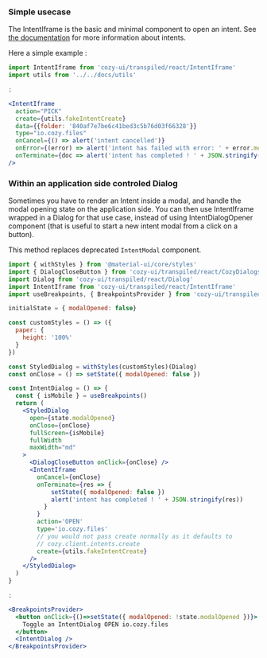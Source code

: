### Simple usecase

The IntentIframe is the basic and minimal component to open an intent.
See [the documentation](https://docs.cozy.io/en/cozy-stack/intents/) for more information about intents.

Here a simple example :

```jsx
import IntentIframe from 'cozy-ui/transpiled/react/IntentIframe'
import utils from '../../docs/utils'

;

<IntentIframe
  action="PICK"
  create={utils.fakeIntentCreate}
  data={{folder: '840af7e7be6c41bed3c5b76d03f66328'}}
  type="io.cozy.files"
  onCancel={() => alert('intent cancelled')}
  onError={(error) => alert('intent has failed with error: ' + error.message)}
  onTerminate={doc => alert('intent has completed ! ' + JSON.stringify(doc))}
/>
```

### Within an application side controled Dialog

Sometimes you have to render an Intent inside a modal, and handle the modal opening state on the application side. You can then use IntentIframe wrapped in a Dialog for that use case, instead of using IntentDialogOpener component (that is useful to start a new intent modal from a click on a button).

This method replaces deprecated `IntentModal` component.

```jsx
import { withStyles } from '@material-ui/core/styles'
import { DialogCloseButton } from 'cozy-ui/transpiled/react/CozyDialogs'
import Dialog from 'cozy-ui/transpiled/react/Dialog'
import IntentIframe from 'cozy-ui/transpiled/react/IntentIframe'
import useBreakpoints, { BreakpointsProvider } from 'cozy-ui/transpiled/react/hooks/useBreakpoints'

initialState = { modalOpened: false}

const customStyles = () => ({
  paper: {
    height: '100%'
  }
})

const StyledDialog = withStyles(customStyles)(Dialog)
const onClose = () => setState({ modalOpened: false })

const IntentDialog = () => {
  const { isMobile } = useBreakpoints()
  return (
    <StyledDialog
      open={state.modalOpened}
      onClose={onClose}
      fullScreen={isMobile}
      fullWidth
      maxWidth="md"
    >
      <DialogCloseButton onClick={onClose} />
      <IntentIframe
        onCancel={onClose}
        onTerminate={res => {
            setState({ modalOpened: false })
            alert('intent has completed ! ' + JSON.stringify(res))
          }
        }
        action='OPEN'
        type='io.cozy.files'
        // you would not pass create normally as it defaults to
        // cozy.client.intents.create
        create={utils.fakeIntentCreate}
      />
    </StyledDialog>
  )
}

;

<BreakpointsProvider>
  <button onClick={()=>setState({ modalOpened: !state.modalOpened })}>
    Toggle an IntentDialog OPEN io.cozy.files
  </button>
  <IntentDialog />
</BreakpointsProvider>
```
